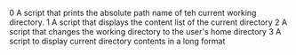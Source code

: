 

0 A script that prints the absolute path name of teh current working directory.
1 A script that displays the content list of the current directory
2 A script that changes the working directory to the user's home directory
3 A script to display current directory contents in a long format


